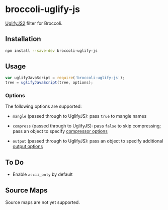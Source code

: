 # broccoli-uglify-js

[UglifyJS2](https://github.com/mishoo/UglifyJS2) filter for Broccoli.

## Installation

```bash
npm install --save-dev broccoli-uglify-js
```

## Usage

```js
var uglifyJavaScript = require('broccoli-uglify-js');
tree = uglifyJavaScript(tree, options);
```

### Options

The following options are supported:

* `mangle` (passed through to UglifyJS): pass `true` to mangle names

* `compress` (passed through to UglifyJS): pass `false` to skip compressing;
  pass an object to specify [compressor
  options](http://lisperator.net/uglifyjs/compress)

* `output` (passed through to UglifyJS): pass an object to specify additional
  [output options](http://lisperator.net/uglifyjs/codegen)

## To Do

* Enable `ascii_only` by default

## Source Maps

Source maps are not yet supported.
